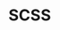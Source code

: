 <!--
 * @Author: tangdaoyong
 * @Date: 2020-11-30 10:56:33
 * @LastEditors: tangdaoyong
 * @LastEditTime: 2020-11-30 10:56:42
 * @Description: file content
-->
# SCSS